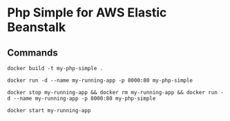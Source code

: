 # Php Simple for AWS Elastic Beanstalk

## Commands

    docker build -t my-php-simple .
    
    docker run -d --name my-running-app -p 8000:80 my-php-simple
    
    docker stop my-running-app && docker rm my-running-app && docker run -d --name my-running-app -p 8000:80 my-php-simple
    
    docker start my-running-app
